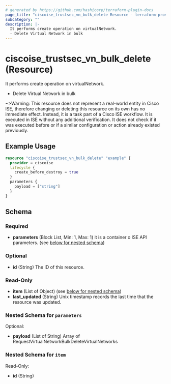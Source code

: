 ```yaml
---
# generated by https://github.com/hashicorp/terraform-plugin-docs
page_title: "ciscoise_trustsec_vn_bulk_delete Resource - terraform-provider-ciscoise"
subcategory: ""
description: |-
  It performs create operation on virtualNetwork.
  - Delete Virtual Network in bulk
---
```


# ciscoise_trustsec_vn_bulk_delete (Resource)

It performs create operation on virtualNetwork.
- Delete Virtual Network in bulk

~>Warning: This resource does not represent a real-world entity in Cisco ISE, therefore changing or deleting this resource on its own has no immediate effect. Instead, it is a task part of a Cisco ISE workflow. It is executed in ISE without any additional verification. It does not check if it was executed before or if a similar configuration or action already existed previously.

## Example Usage

```terraform
resource "ciscoise_trustsec_vn_bulk_delete" "example" {
  provider = ciscoise
  lifecycle {
    create_before_destroy = true
  }
  parameters {
    payload = ["string"]
  }
}
```

<!-- schema generated by tfplugindocs -->
## Schema

### Required

- **parameters** (Block List, Min: 1, Max: 1) it is a container o ISE API parameters. (see [below for nested schema](#nestedblock--parameters))

### Optional

- **id** (String) The ID of this resource.

### Read-Only

- **item** (List of Object) (see [below for nested schema](#nestedatt--item))
- **last_updated** (String) Unix timestamp records the last time that the resource was updated.

<a id="nestedblock--parameters"></a>
### Nested Schema for `parameters`

Optional:

- **payload** (List of String) Array of RequestVirtualNetworkBulkDeleteVirtualNetworks


<a id="nestedatt--item"></a>
### Nested Schema for `item`

Read-Only:

- **id** (String)


